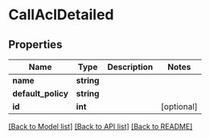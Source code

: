 # CallAclDetailed

## Properties
Name | Type | Description | Notes
------------ | ------------- | ------------- | -------------
**name** | **string** |  | 
**default_policy** | **string** |  | 
**id** | **int** |  | [optional] 

[[Back to Model list]](../README.md#documentation-for-models) [[Back to API list]](../README.md#documentation-for-api-endpoints) [[Back to README]](../README.md)


